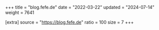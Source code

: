 +++
title = "blog.fefe.de"
date = "2022-03-22"
updated = "2024-07-14"
weight = 7641

[extra]
source = "https://blog.fefe.de"
ratio = 100
size = 7
+++
